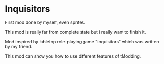 # Inquisitors

First mod done by myself, even sprites.

This mod is really far from complete state but i really want to finish it.

Mod inspired by tabletop role-playing game "Inquisitors" which was written by my friend.

This mod can show you how to use different features of tModding.
